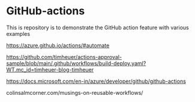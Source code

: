 # GitHub-actions
This is repository is to demonstrate the GitHub action feature with various examples

https://azure.github.io/actions/#automate

https://github.com/timheuer/actions-approval-sample/blob/main/.github/workflows/build-deploy.yaml?WT.mc_id=timheuer-blog-timheuer

https://docs.microsoft.com/en-in/azure/developer/github/github-actions


colinsalmcorner.com/musings-on-reusable-workflows/
